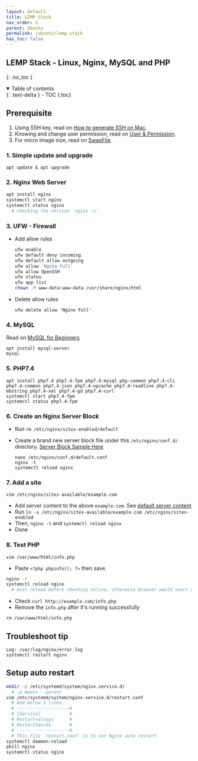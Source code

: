 ```yaml
---
layout: default    
title: LEMP Stack
nav_order: 2
parent: Ubuntu
permalink: /ubuntu/lemp-stack
has_toc: false
---
```


## LEMP Stack - Linux, Nginx, MySQL and PHP
{: .no_toc } 

<details open markdown="block">
  <summary>
    Table of contents
  </summary>
  {: .text-delta }
- TOC
{:toc}
</details>

## Prerequisite 

1. Using SSH key, read on [How to generate SSH on Mac](/linux/ssh).
2. Knowing and change user permission, read on [User & Permission](/linux/user-and-permission).
3. For micro image size, read on [SwapFile](/linux/swapfile).

### 1. Simple update and upgrade 

```
apt update & apt upgrade 
```

### 2. Nginx Web Server 

```bash
apt install nginx 
systemctl start nginx 
systemctl status nginx 
  # checking the version `nginx -v`
```

### 3. UFW - Firewall

* Add allow rules 

  ```bash
  ufw enable
  ufw default deny incoming
  ufw default allow outgoing
  ufw allow 'Nginx Full'
  ufw allow OpenSSH
  ufw status
  ufw app list
  chown -R www-data:www-data /usr/share/nginx/html
  ```

* Delete allow rules 
  
  ```
  ufw delete allow 'Nginx Full'
  ```

### 4. MySQL 

Read on [MySQL for Beginners](/ubuntu/mysql-basics)

```
apt install mysql-server
mysql
```

### 5. PHP7.4

```
apt install php7.4 php7.4-fpm php7.4-mysql php-common php7.4-cli php7.4-common php7.4-json php7.4-opcache php7.4-readline php7.4-mbstring php7.4-xml php7.4-gd php7.4-curl
systemctl start php7.4-fpm
systemctl status php7.4-fpm
```

### 6. Create an Nginx Server Block
   
* Run `rm /etc/nginx/sites-enabled/default`
* Create a brand new server block file under this `/etc/nginx/conf.d/` directory. [Server Block Sample Here](/nginx/server-basic-configuration/server-blocks)
  
    ```
    nano /etc/nginx/conf.d/default.conf
    nginx -t
    systemctl reload nginx
    ```

### 7. Add a site 

```
vim /etc/nginx/sites-available/example.com
```

* Add server content to the above `example.com`. See [default server content](/nginx/server-basic-configuration/default-config)
* Run `ln -s /etc/nginx/sites-available/example.com /etc/nginx/sites-enabled` 
* Then, `nginx -t` and `systemctl reload nginx`
* Done

### 8. Test PHP

```
vim /var/www/html/info.php 
```

* Paste `<?php phpinfo(); ?>` then save. 

```bash 
nginx -t
systemctl reload nginx
  # must reload before checking online, otherwise browser would start download
```

* Check `curl http://example.com/info.php` 
* Remove the `info.php` after it's running successfully
  
```
rm /var/www/html/info.php
```

## Troubleshoot tip

```   
Log: /var/log/nginx/error.log
systemctl restart nginx
```

## Setup auto restart 

```bash
mkdir -p /etc/systemd/system/nginx.service.d/
  # -p means --parent
vim /etc/systemd/system/nginx.service.d/restart.conf
  # Add below 3 lines. 
  # --------------------#
  # [Service]           #
  # Restart=always      #
  # RestartSec=5s       #
  # --------------------#
  # This file `restart.conf` is to set Nginx auto restart 
systemctl daemon-reload
pkill nginx
systemctl status nginx
```
